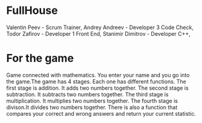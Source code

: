 # FullHouse
Valentin Peev - Scrum Trainer,
Andrey Andreev - Developer 3 Code Check,
Todor Zafirov - Developer 1 Front End,
Stanimir Dimitrov - Developer C++,
# For the game
Game connected with mathematics. You enter your name and you go into the game.The game has 4 stages. Each one has different functions. The first stage is addition. It adds two numbers together. The second stage is subtraction. It subtracts two numbers together. The third stage is multiplication.  It multiplies two numbers together. The fourth stage is divison.It divides two numbers together. There is also a function that compares your correct and wrong answers and return your current statistic.


